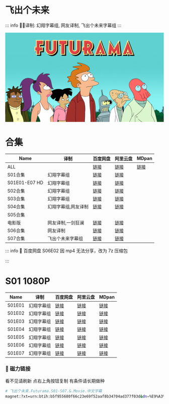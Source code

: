 # 飞出个未来

::: info
✍🏻译制: 幻翔字幕组, 网友译制, 飞出个未来字幕组
:::

![p9932851_b_h8_ab.jpg](p9932851_b_h8_ab.jpg)

# 合集

| Name | 译制 | 百度网盘 | 阿里云盘 | MDpan |
| --- | --- | --- | --- | --- |
| ALL |  |[链接](https://pan.baidu.com/s/1Z7R4S7wptxN25Lin8Vhc0w?pwd=qa67*) |[链接](https://www.aliyundrive.com/s/koZc3c6EZYy) |[链接](https://mdpan.tk/%E9%A3%9E%E5%87%BA%E4%B8%AA%E6%9C%AA%E6%9D%A5) |
| S01合集 | 幻翔字幕组 |[链接](https://pan.baidu.com/s/1LlFxZ_78cbX7YB8E62VHow?pwd=t4cy) |[链接](https://www.aliyundrive.com/s/4Uoh8BmSuiF) |  |
| S01E01-E07 HD | 幻翔字幕组 |[链接](https://pan.baidu.com/s/1AYdN_L3vpNTD2mKVizqiSQ?pwd=a9n6) |[链接](https://www.aliyundrive.com/s/CXNTqnmFSHv) |  |
| S02合集 | 幻翔字幕组 |[链接](https://pan.baidu.com/s/1H8W2rWJsEXIrJoJx58sdXw?pwd=dngz) |[链接](https://www.aliyundrive.com/s/itNWHAGuCtE) |  |
| S03合集 | 幻翔字幕组 |[链接](https://pan.baidu.com/s/16F99_t8c6PV8u8QsDxpeDg?pwd=ugnv) |[链接](https://www.aliyundrive.com/s/v5tpqMHkfzn) |  |
| S04合集 | 幻翔字幕组,网友译制 |[链接](https://pan.baidu.com/s/17mR24xeQOALM6qUppl6_IA?pwd=xei6) |[链接](https://www.aliyundrive.com/s/Kb5besQ7GjV) |  |
| S05合集
电影版 | 网友译制,一剑狂澜 |[链接](https://pan.baidu.com/s/1-Htc_6BGBEYFEIgaXdY3Kw?pwd=d63q) |[链接](https://www.aliyundrive.com/s/eVHQJGL6xzE) |  |
| S06合集 | 网友译制 |[链接](https://pan.baidu.com/s/15etlVybi2HWsTn_xyYDr8Q?pwd=hdhb*) |[链接](https://www.aliyundrive.com/s/6ztV7xn2283) |  |
| S07合集 | 飞出个未来字幕组 |[链接](https://pan.baidu.com/s/1xXXYGYN38nW_kgQPlYJbQw?pwd=cgw7) |[链接](https://www.aliyundrive.com/s/yBHMxKkN55G) |  |

::: info
🤖 百度网盘 S06E02 因 mp4 无法分享，改为 7z 压缩包

:::

# S01 1080P

| Name | 译制 | 百度网盘 | 阿里云盘 | MDpan |
| --- | --- | --- | --- | --- |
| S01E01 | 幻翔字幕组 |[链接](https://pan.baidu.com/s/1OASVJUzOD7UbkGD9Wz-5uw?pwd=6bv5) |[链接](https://www.aliyundrive.com/s/pHBv9KLja16) |[链接](https://mdpan.tk/%E9%A3%9E%E5%87%BA%E4%B8%AA%E6%9C%AA%E6%9D%A5) |
| S01E02 | 幻翔字幕组 |[链接](https://pan.baidu.com/s/1GciCRTYhNBrwAQ_Zp7VZIA?pwd=4mfn) |[链接](https://www.aliyundrive.com/s/aD4jgHJpvD8) |[链接](https://mdpan.tk/%E9%A3%9E%E5%87%BA%E4%B8%AA%E6%9C%AA%E6%9D%A5) |
| S01E03 | 幻翔字幕组 |[链接](https://pan.baidu.com/s/14K-Cnzb70TOjHmSGgaExdg?pwd=7avd) |[链接](https://www.aliyundrive.com/s/1MTQ7fqRTBZ) |[链接](https://mdpan.tk/%E9%A3%9E%E5%87%BA%E4%B8%AA%E6%9C%AA%E6%9D%A5) |
| S01E04 | 幻翔字幕组 |[链接](https://pan.baidu.com/s/1QVyw63zFZpnnvuN4jdpUcQ?pwd=q5kb) |[链接](https://www.aliyundrive.com/s/qSBLAZozyLF) |[链接](https://mdpan.tk/%E9%A3%9E%E5%87%BA%E4%B8%AA%E6%9C%AA%E6%9D%A5) |
| S01E05 | 幻翔字幕组 |[链接](https://pan.baidu.com/s/1vRfvfYVNNecobBv7TfAd_Q?pwd=p8zl) |[链接](https://www.aliyundrive.com/s/6oCGPZ31M3r) |[链接](https://mdpan.tk/%E9%A3%9E%E5%87%BA%E4%B8%AA%E6%9C%AA%E6%9D%A5) |
| S01E06 | 幻翔字幕组 |[链接](https://pan.baidu.com/s/19ALcGiHkd7IXYNthKKKHSg?pwd=mgua) |[链接](https://www.aliyundrive.com/s/dSGXWUwvZp4) |[链接](https://mdpan.tk/%E9%A3%9E%E5%87%BA%E4%B8%AA%E6%9C%AA%E6%9D%A5) |
| S01E07 | 幻翔字幕组 |[链接](https://pan.baidu.com/s/1TdxysnUnQ5CEUWjD1_f6Dw?pwd=qfgk) |[链接](https://www.aliyundrive.com/s/eMcmJMpFSyE) |[链接](https://mdpan.tk/%E9%A3%9E%E5%87%BA%E4%B8%AA%E6%9C%AA%E6%9D%A5) |

### 🧲 磁力链接

看不见请刷新 点右上角按钮复制 有条件请长期做种

```bash
# 飞出个未来.Futurama.S01-S07.&.Movie.中文字幕
magnet:?xt=urn:btih:b5f955680f66c23e69f52aaf8b34704ad377f03d&dn=%E9%A3%9E%E5%87%BA%E4%B8%AA%E6%9C%AA%E6%9D%A5.Futurama.S01-S07.%26.Movie.%E4%B8%AD%E6%96%87%E5%AD%97%E5%B9%95&tr=http%3A%2F%2Falltorrents.net%3A80%2Fbt%2Fannounce.php&tr=http%3A%2F%2Fbluebird-hd.org%2Fannounce.php&tr=http%3A%2F%2Fwww.thetradersden.org%2Fforums%2Ftracker%2Fannounce.php&tr=http%3A%2F%2Ftracker.trancetraffic.com%3A80%2Fannounce.php&tr=http%3A%2F%2Firrenhaus.dyndns.dk%3A80%2Fannounce.php&tr=http%3A%2F%2F1337.abcvg.info%3A80%2Fannounce&tr=http%3A%2F%2Fbt.beatrice-raws.org%3A80%2Fannounce&tr=http%3A%2F%2Fwww.tribalmixes.com%3A80%2Fannounce.php&tr=http%3A%2F%2Fwww.wareztorrent.com%3A80%2Fannounce
```